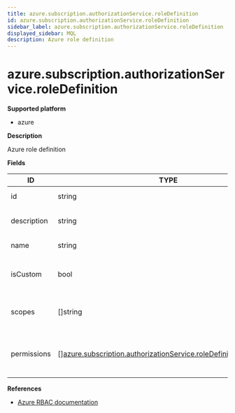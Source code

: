 ```yaml
---
title: azure.subscription.authorizationService.roleDefinition
id: azure.subscription.authorizationService.roleDefinition
sidebar_label: azure.subscription.authorizationService.roleDefinition
displayed_sidebar: MQL
description: Azure role definition
---
```


# azure.subscription.authorizationService.roleDefinition

**Supported platform**

- azure

**Description**

Azure role definition

**Fields**

| ID          | TYPE                                                                                                                                                | DESCRIPTION                                          |
| ----------- | --------------------------------------------------------------------------------------------------------------------------------------------------- | ---------------------------------------------------- |
| id          | string                                                                                                                                              | ID of the role definition                            |
| description | string                                                                                                                                              | Description of the role definition                   |
| name        | string                                                                                                                                              | Name of the role definition                          |
| isCustom    | bool                                                                                                                                                | Whether the role definition is manually created      |
| scopes      | &#91;&#93;string                                                                                                                                    | Scopes for which the role definition applies         |
| permissions | &#91;&#93;[azure.subscription.authorizationService.roleDefinition.permission](azure.subscription.authorizationservice.roledefinition.permission.md) | Permissions that are attached to the role definition |

**References**

- [Azure RBAC documentation](https://learn.microsoft.com/en-us/azure/role-based-access-control/)
